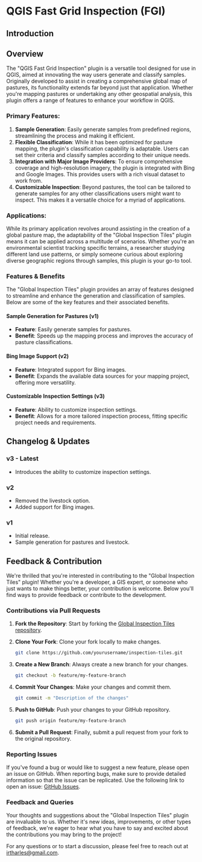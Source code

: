 # QGIS Fast Grid Inspection (FGI)

## Introduction

## Overview

The "QGIS Fast Grid Inspection" plugin is a versatile tool designed for use in QGIS, aimed at innovating the way users generate and classify samples. Originally developed to assist in creating a comprehensive global map of pastures, its functionality extends far beyond just that application. Whether you're mapping pastures or undertaking any other geospatial analysis, this plugin offers a range of features to enhance your workflow in QGIS.

### Primary Features:

1. **Sample Generation**: Easily generate samples from predefined regions, streamlining the process and making it efficient.
2. **Flexible Classification**: While it has been optimized for pasture mapping, the plugin's classification capability is adaptable. Users can set their criteria and classify samples according to their unique needs.
3. **Integration with Major Image Providers**: To ensure comprehensive coverage and high-resolution imagery, the plugin is integrated with Bing and Google Images. This provides users with a rich visual dataset to work from.
4. **Customizable Inspection**: Beyond pastures, the tool can be tailored to generate samples for any other classifications users might want to inspect. This makes it a versatile choice for a myriad of applications.

### Applications:

While its primary application revolves around assisting in the creation of a global pasture map, the adaptability of the "Global Inspection Tiles" plugin means it can be applied across a multitude of scenarios. Whether you're an environmental scientist tracking specific terrains, a researcher studying different land use patterns, or simply someone curious about exploring diverse geographic regions through samples, this plugin is your go-to tool.

### Features & Benefits

The "Global Inspection Tiles" plugin provides an array of features designed to streamline and enhance the generation and classification of samples. Below are some of the key features and their associated benefits.

#### Sample Generation for Pastures (v1)

- **Feature**: Easily generate samples for pastures.
- **Benefit**: Speeds up the mapping process and improves the accuracy of pasture classifications.

#### Bing Image Support (v2)

- **Feature**: Integrated support for Bing images.
- **Benefit**: Expands the available data sources for your mapping project, offering more versatility.

#### Customizable Inspection Settings (v3)

- **Feature**: Ability to customize inspection settings.
- **Benefit**: Allows for a more tailored inspection process, fitting specific project needs and requirements.

## Changelog & Updates

### v3 - Latest

- Introduces the ability to customize inspection settings.

### v2

- Removed the livestock option.
- Added support for Bing images.

### v1

- Initial release.
- Sample generation for pastures and livestock.

## Feedback & Contribution

We're thrilled that you're interested in contributing to the "Global Inspection Tiles" plugin! Whether you're a developer, a GIS expert, or someone who just wants to make things better, your contribution is welcome. Below you'll find ways to provide feedback or contribute to the development.

### Contributions via Pull Requests

1. **Fork the Repository**: Start by forking the [Global Inspection Tiles repository](https://github.com/lapig-ufg/inspection-tiles).

2. **Clone Your Fork**: Clone your fork locally to make changes.

    ```bash
    git clone https://github.com/yourusername/inspection-tiles.git
    ```

3. **Create a New Branch**: Always create a new branch for your changes.

    ```bash
    git checkout -b feature/my-feature-branch
    ```

4. **Commit Your Changes**: Make your changes and commit them.

    ```bash
    git commit -m "Description of the changes"
    ```

5. **Push to GitHub**: Push your changes to your GitHub repository.

    ```bash
    git push origin feature/my-feature-branch
    ```

6. **Submit a Pull Request**: Finally, submit a pull request from your fork to the original repository.

### Reporting Issues

If you've found a bug or would like to suggest a new feature, please open an issue on GitHub. When reporting bugs, make sure to provide detailed information so that the issue can be replicated. Use the following link to open an issue: [GitHub Issues](https://github.com/lapig-ufg/inspection-tiles/issues).

### Feedback and Queries

Your thoughts and suggestions about the "Global Inspection Tiles" plugin are invaluable to us. Whether it's new ideas, improvements, or other types of feedback, we're eager to hear what you have to say and excited about the contributions you may bring to the project!

For any questions or to start a discussion, please feel free to reach out at [irtharles@gmail.com](mailto:irtharles@gmail.com).

